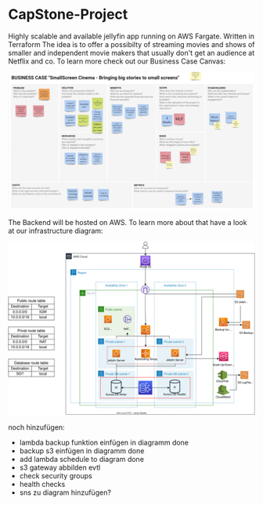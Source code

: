 # CapStone-Project
Highly scalable and available jellyfin app running on AWS Fargate. Written in Terraform
The idea is to offer a possibilty of streaming movies and shows of smaller and independent movie makers that usually don't get an audience at Netflix and co. To learn more check out our Business Case Canvas:

![](images/BusinessCaseCanvas.png)

The Backend will be hosted on AWS. To learn more about that have a look at our infrastructure diagram:

![](images/capstone_diagram.svg)

noch hinzufügen: 
- lambda backup funktion einfügen in diagramm done
- backup s3 einfügen in diagramm done
- add lambda schedule to diagram done
- s3 gateway abbilden evtl
- check security groups
- health checks
- sns zu diagram hinzufügen?
